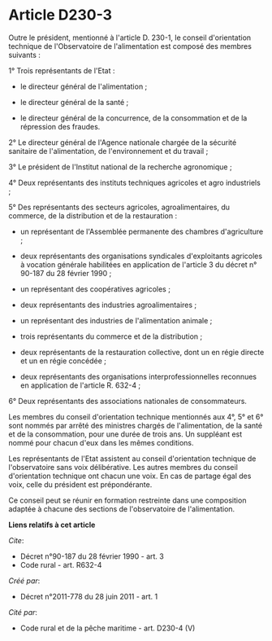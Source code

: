 # Article D230-3

Outre le président, mentionné à l'article D. 230-1, le conseil d'orientation technique de l'Observatoire de l'alimentation
est composé des membres suivants : 

1° Trois représentants de l'Etat :

- le directeur général de l'alimentation ;

- le directeur général de la santé ;

- le directeur général de la concurrence, de la consommation et de la répression des fraudes. 

2° Le directeur général de l'Agence nationale chargée de la sécurité sanitaire de l'alimentation, de l'environnement et du
travail ; 

3° Le président de l'Institut national de la recherche agronomique ; 

4° Deux représentants des instituts techniques agricoles et agro industriels ; 

5° Des représentants des secteurs agricoles, agroalimentaires, du commerce, de la distribution et de la restauration :

- un représentant de l'Assemblée permanente des chambres d'agriculture ;

- deux représentants des organisations syndicales d'exploitants agricoles à vocation générale habilitées en application de
l'article 3 du décret n° 90-187 du 28 février 1990 ;

- un représentant des coopératives agricoles ;

- deux représentants des industries agroalimentaires ;

- un représentant des industries de l'alimentation animale ;

- trois représentants du commerce et de la distribution ;

- deux représentants de la restauration collective, dont un en régie directe et un en régie concédée ;

- deux représentants des organisations interprofessionnelles reconnues en application de l'article R. 632-4 ; 

6° Deux représentants des associations nationales de consommateurs. 

Les membres du conseil d'orientation technique mentionnés aux 4°, 5° et 6° sont nommés par arrêté des ministres chargés de
l'alimentation, de la santé et de la consommation, pour une durée de trois ans. Un suppléant est nommé pour chacun d'eux dans
les mêmes conditions. 

Les représentants de l'Etat assistent au conseil d'orientation technique de l'observatoire sans voix délibérative. Les autres
membres du conseil d'orientation technique ont chacun une voix. En cas de partage égal des voix, celle du président est
prépondérante. 

Ce conseil peut se réunir en formation restreinte dans une composition adaptée à chacune des sections de l'observatoire de
l'alimentation.

**Liens relatifs à cet article**

_Cite_:

  - Décret n°90-187 du 28 février 1990 - art. 3
  - Code rural - art. R632-4

_Créé par_:

  - Décret n°2011-778 du 28 juin 2011 - art. 1

_Cité par_:

  - Code rural et de la pêche maritime - art. D230-4 (V)
